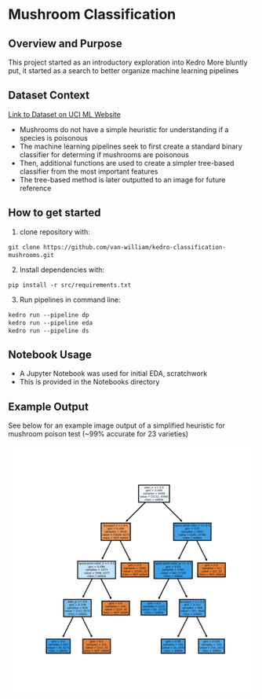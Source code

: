 # Mushroom Classification

## Overview and Purpose

This project started as an introductory exploration into Kedro
More bluntly put, it started as a search to better organize machine learning pipelines

## Dataset Context

[Link to Dataset on UCI ML Website](https://archive.ics.uci.edu/ml/datasets/mushroom)
- Mushrooms do not have a simple heuristic for understanding if a species is poisonous
- The machine learning pipelines seek to first create a standard binary classifier for determing if mushrooms are poisonous
- Then, additional functions are used to create a simpler tree-based classifier from the most important features
- The tree-based method is later outputted to an image for future reference 

## How to get started

1. clone repository with:
```
git clone https://github.com/van-william/kedro-classification-mushrooms.git
```
2. Install dependencies with:
```
pip install -r src/requirements.txt
```
3. Run pipelines in command line:
```
kedro run --pipeline dp
kedro run --pipeline eda
kedro run --pipeline ds
```

## Notebook Usage
- A Jupyter Notebook was used for initial EDA, scratchwork
- This is provided in the Notebooks directory

## Example Output
See below for an example image output of a simplified heuristic for mushroom poison test (~99% accurate for 23 varieties)

![tree image](./example_outputs/tree_image.png "Tree Classifier Overview")
